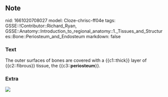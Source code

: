 ## Note
nid: 1661020708027
model: Cloze-chrisc-ff04e
tags: GSSE::!Contributor::Richard_Ryan, GSSE::Anatomy::Introduction_to_regional_anatomy::1._Tissues_and_Structures::Bone::Periosteum_and_Endosteum
markdown: false

### Text
<div class="toggle">
  The outer surfaces of bones are covered with a {{c1::thick}}
  layer of {{c2::fibrous}} tissue, the
  {{c3::<strong>periosteum</strong>}}.
</div>

### Extra
<img src="Fp747qfyTfiIuBlN1BcH_bonetypes.jpg">
